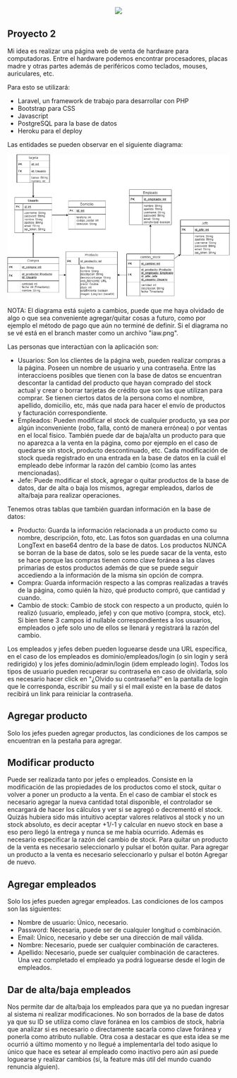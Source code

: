 <p align="center"><img src="https://res.cloudinary.com/dtfbvvkyp/image/upload/v1566331377/laravel-logolockup-cmyk-red.svg" width="400"></p>

## Proyecto 2

Mi idea es realizar una página web de venta de hardware para computadoras. Entre el hardware podemos encontrar procesadores, placas madre y otras partes además de periféricos como teclados, mouses, auriculares, etc. 

Para esto se utilizará:
- Laravel, un framework de trabajo para desarrollar con PHP
- Bootstrap para CSS
- Javascript
- PostgreSQL para la base de datos
- Heroku para el deploy

Las entidades se pueden observar en el siguiente diagrama:
<p align="center"><img src="https://github.com/Sly-Agustin/proyecto-2-iaw/blob/master/iaw.png?raw=true" width="1000"></p>
NOTA: El diagrama está sujeto a cambios, puede que me haya olvidado de algo o que sea conveniente agregar/quitar cosas a futuro, como por ejemplo el método de pago que aún no terminé de definir. Si el diagrama no se vé está en el branch master como un archivo "iaw.png".

Las personas que interactúan con la aplicación son:
- Usuarios: Son los clientes de la página web, pueden realizar compras a la página. Poseen un nombre de usuario y una contraseña. Entre las interaccioens posibles que tienen con la base de datos se encuentran descontar la cantidad del producto que hayan comprado del stock actual y crear o borrar tarjetas de crédito que son las que utilizan para comprar. Se tienen ciertos datos de la persona como el nombre, apellido, domicilio, etc, más que nada para hacer el envío de productos y facturación correspondiente.
- Empleados: Pueden modificar el stock de cualquier producto, ya sea por algún inconveniente (robo, falla, contó de manera errónea) o por ventas en el local físico. También puede dar de baja/alta un producto para que no aparezca a la venta en la página, como por ejemplo en el caso de quedarse sin stock, producto descontinuado, etc. Cada modificación de stock queda registrado en una entrada en la base de datos en la cuál el empleado debe informar la razón del cambio (como las antes mencionadas).
- Jefe: Puede modificar el stock, agregar o quitar productos de la base de datos, dar de alta o baja los mismos, agregar empleados, darlos de alta/baja para realizar operaciones.

Tenemos otras tablas que también guardan información en la base de datos:
- Producto: Guarda la información relacionada a un producto como su nombre, descripción, foto, etc. Las fotos son guardadas en una columna LongText en base64 dentro de la base de datos. Los productos NUNCA se borran de la base de datos, solo se les puede sacar de la venta, esto se hace porque las compras tienen como clave foránea a las claves primarias de estos productos además de que se puede seguir accediendo a la información de la misma sin opción de compra. 
- Compra: Guarda información respecto a las compras realizadas a través de la página, como quién la hizo, qué producto compró, que cantidad y cuando.
- Cambio de stock: Cambio de stock con respecto a un producto, quién lo realizó (usuario, empleado, jefe) y con que motivo (compra, stock, etc). Si bien tiene 3 campos id nullable correspondientes a los usuarios, empleados o jefe solo uno de ellos se llenará y registrará la razón del cambio.

Los empleados y jefes deben pueden loguearse desde una URL específica, en el caso de los empleados es dominio/empleados/login (o sin login y será redirigido) y los jefes dominio/admin/login (idem empleado login).
Todos los tipos de usuario pueden recuperar su contraseña en caso de olvidarla, solo es necesario hacer click en "¿Olvido su contraseña?" en la pantalla de login que le corresponda, escribir su mail y si el mail existe en la base de datos recibirá un link para reiniciar la contraseña.

## Agregar producto
Solo los jefes pueden agregar productos, las condiciones de los campos se encuentran en la pestaña para agregar.

## Modificar producto
Puede ser realizada tanto por jefes o empleados. Consiste en la modificación de las propiedades de los productos como el stock, quitar o volver a poner un producto a la venta.
En el caso de cambiar el stock es necesario agregar la nueva cantidad total disponible, el controlador se encargará de hacer los cálculos y ver si se agregó o decrementó el stock. Quizás hubiera sido más intuitivo aceptar valores relativos al stock y no un stock absoluto, es decir aceptar +1/-1 y calcular en nuevo stock en base a eso pero llegó la entrega y nunca se me había ocurrido. Además es necesario especificar la razón del cambio de stock.
Para quitar un producto de la venta es necesario seleccionarlo y pulsar el botón quitar.
Para agregar un producto a la venta es necesario seleccionarlo y pulsar el botón Agregar de nuevo.

## Agregar empleados
Solo los jefes pueden agregar empleados. Las condiciones de los campos son las siguientes:
- Nombre de usuario: Único, necesario.
- Password: Necesaria, puede ser de cualquier longitud o combinación.
- Email: Único, necesario y debe ser una dirección de mail válida.
- Nombre: Necesario, puede ser cualquier combinación de caracteres.
- Apellido: Necesario, puede ser cualquier combinación de caracteres.
Una vez completado el empleado ya podrá loguearse desde el login de empleados.

## Dar de alta/baja empleados
Nos permite dar de alta/baja los empleados para que ya no puedan ingresar al sistema ni realizar modificaciones. No son borrados de la base de datos ya que su ID se utiliza como clave foránea en los cambios de stock, habría que analizar si es necesario o directamente sacarla como clave foránea y ponerla como atributo nullable. Otra cosa a destacar es que esta idea se me ocurrió a último momento y no llegué a implementarla del todo asique lo único que hace es setear al empleado como inactivo pero aún así puede loguearse y realizar cambios (sí, la feature más útil del mundo cuando renuncia alguien).